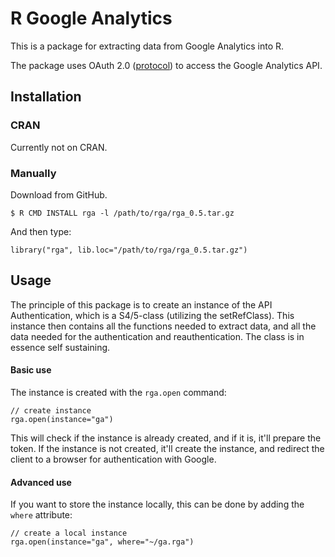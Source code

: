 # R Google Analytics

This is a package for extracting data from Google Analytics into R.

The package uses OAuth 2.0 ([protocol](http://tools.ietf.org/html/draft-ietf-oauth-v2-22)) to access the Google Analytics API.

## Installation

### CRAN

Currently not on CRAN.

### Manually

Download from GitHub.

	$ R CMD INSTALL rga -l /path/to/rga/rga_0.5.tar.gz

And then type:

	library("rga", lib.loc="/path/to/rga/rga_0.5.tar.gz")

## Usage

The principle of this package is to create an instance of the API Authentication, which is a S4/5-class (utilizing the setRefClass). This instance then contains all the functions needed to extract data, and all the data needed for the authentication and reauthentication. The class is in essence self sustaining.

#### Basic use

The instance is created with the `rga.open` command:

	// create instance
	rga.open(instance="ga")

This will check if the instance is already created, and if it is, it'll prepare the token. If the instance is not created, it'll create the instance, and redirect the client to a browser for authentication with Google.

#### Advanced use

If you want to store the instance locally, this can be done by adding the `where` attribute:

	// create a local instance
	rga.open(instance="ga", where="~/ga.rga")

